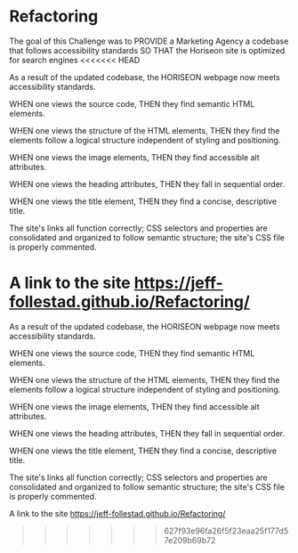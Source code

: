 # Refactoring

The goal of this Challenge was to PROVIDE a Marketing Agency a codebase that follows accessibility standards
SO THAT the Horiseon site is optimized for search engines
<<<<<<< HEAD

As a result of the updated codebase, the HORISEON webpage now meets accessibility standards.

WHEN one views the source code, THEN they find semantic HTML elements.

WHEN one views the structure of the HTML elements, THEN they find the elements follow a logical structure independent of styling and positioning.

WHEN one views the image elements, THEN they find accessible alt attributes.

WHEN one views the heading attributes, THEN they fall in sequential order.

WHEN one views the title element, THEN they find a concise, descriptive title.

The site's links all function correctly; CSS selectors and properties are consolidated and organized to follow semantic structure; the site's CSS file is properly commented.

A link to the site https://jeff-follestad.github.io/Refactoring/ 
=======
 
As a result of the updated codebase, the HORISEON webpage now meets accessibility standards.
 
WHEN one views the source code, THEN they find semantic HTML elements.
 
WHEN one views the structure of the HTML elements, THEN they find the elements follow a logical structure independent of styling and positioning.
 
WHEN one views the image elements, THEN they find accessible alt attributes.
 
WHEN one views the heading attributes, THEN they fall in sequential order.
 
WHEN one views the title element, THEN they find a concise, descriptive title.
 
The site's links all function correctly; CSS selectors and properties are consolidated and organized to follow semantic structure; the site's CSS file is properly commented.
 
A link to the site https://jeff-follestad.github.io/Refactoring/
>>>>>>> 627f93e96fa26f5f23eaa25f177d57e209b69b72
